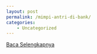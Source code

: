 ```yaml
---
layout: post
permalink: /mimpi-antri-di-bank/
categories:
    - Uncategorized
---
```


[Baca Selengkapnya](/10)